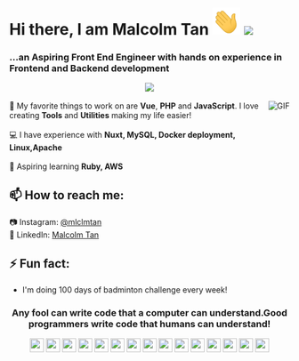 # Hi there, I am Malcolm Tan <img src="https://raw.githubusercontent.com/ABSphreak/ABSphreak/master/gifs/Hi.gif" width="50px">  <img src="https://github.com/TheDudeThatCode/TheDudeThatCode/blob/master/Assets/Developer.gif" width="80px">
### ...an **Aspiring Front End Engineer** with hands on experience in **Frontend** and **Backend** development


<a href="https://github.com/mlclmtan">
    <p align="center">
        <img src="https://github-profile-trophy.vercel.app/?username=mlclmtan&column=6&theme=onedark"/>
    </p>
</a>

<img align="right" alt="GIF" src="https://media.giphy.com/media/L8K62iTDkzGX6/giphy.gif" />

💖 My favorite things to work on are **Vue**, **PHP** and **JavaScript**. I love creating **Tools** and **Utilities** making my life easier!
<br>
<br>
💻 I have experience with **Nuxt, MySQL, Docker deployment, Linux,Apache**
<br>
<br>
👯 Aspiring learning **Ruby, AWS**

## 📫 How to reach me:


📷 Instagram: [@mlclmtan](https://www.instagram.com/mlclmtan/)<br>
🧳 LinkedIn: [Malcolm Tan](https://www.linkedin.com/in/mlclmtan/)
<br>

## ⚡ Fun fact:
* I'm doing 100 days of badminton challenge every week!

<div align="center">

### Any fool can write code that a computer can understand.Good programmers write code that humans can understand!

</div>
<!-- programming langs i work-->
<p align="center">
<img src="https://devicon.dev/devicon.git/icons/javascript/javascript-original.svg" width="25px" height="25px"/>
<img src="https://devicon.dev/devicon.git/icons/vuejs/vuejs-original.svg" width="25px" height="25px"/>
<img src="https://devicon.dev/devicon.git/icons/docker/docker-original.svg" width="25px" height="25px"/>
<img src="https://devicon.dev/devicon.git/icons/mysql/mysql-original.svg" width="25px" height="25px"/>
<img src="https://devicon.dev/devicon.git/icons/php/php-original.svg" width="25px" height="25px"/>
<img src="https://devicon.dev/devicon.git/icons/codeigniter/codeigniter-plain.svg" width="25px" height="25px"/>
<img src="https://devicon.dev/devicon.git/icons/sass/sass-original.svg" width="25px" height="25px"/>
<img src="https://devicon.dev/devicon.git/icons/nginx/nginx-original.svg" width="25px" height="25px"/>
<img src="https://devicon.dev/devicon.git/icons/c/c-original.svg" width="25px" height="25px"/>
<img src="https://devicon.dev/devicon.git/icons/linux/linux-original.svg" width="25px" height="25px"/>
<img src="https://devicon.dev/devicon.git/icons/visualstudio/visualstudio-plain.svg" width="25px" height="25px"/>
<img src="https://devicon.dev/devicon.git/icons/apple/apple-original.svg" width="25px" height="25px"/>
<img src="https://devicon.dev/devicon.git/icons/gitlab/gitlab-original.svg" width="25px" height="25px"/>
<img src="https://devicon.dev/devicon.git/icons/github/github-original.svg" width="25px" height="25px"/>
<img src="https://devicon.dev/devicon.git/icons/photoshop/photoshop-plain.svg" width="25px" height="25px"/>
</p>

